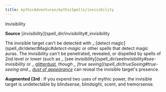 ```yaml
---
title: mythicAdventures/mythicSpells/invisibility
---
```

Invisibility

**Source** [_invisibility_](spell_dir/invisibility#_invisibility

The invisible target can't be detected with _ [detect magic](spell_dir/detectMagic#_detect-magic_ or other spells that detect magic auras. The invisibility can't be penetrated, revealed, or dispelled by spells of 2nd level or lower (such as _ [see invisibility](spell_dir/seeInvisibility#_see-invisibility_ or _ [glitterdust](spell_dir/glitterdust#_glitterdust)_, though _ [true seeing](spell_dir/trueSeeing#_true-seeing_ and _ [dust of appearance](magicItem_dir/wondrousItems#_dust-of-appearance)_ can reveal the invisible target's presence.

**Augmented (3rd** : If you expend two uses of mythic power, the invisible target is undetectable by blindsense, blindsight, scent, and tremorsense.

